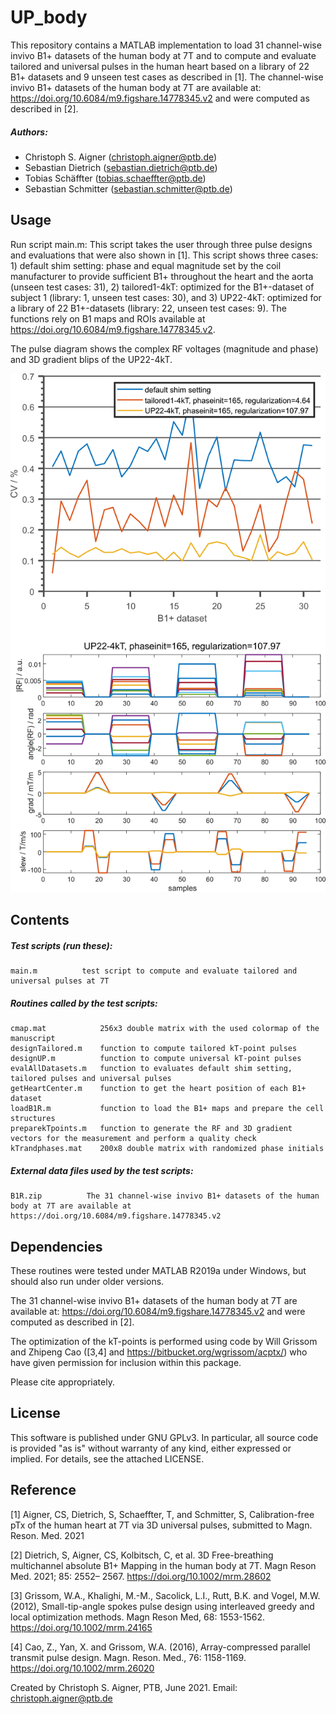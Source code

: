# UP_body

This repository contains a MATLAB implementation to load 31 channel-wise invivo B1+ datasets of the human body at 7T and to compute and evaluate tailored and universal pulses  in the human heart based on a library of 22 B1+ datasets and 9 unseen test cases as described in [1]. The channel-wise invivo B1+ datasets of the human body at 7T are available at: https://doi.org/10.6084/m9.figshare.14778345.v2 and were computed as described in [2].


##### Authors:
- Christoph S. Aigner  (<christoph.aigner@ptb.de>)
- Sebastian Dietrich   (<sebastian.dietrich@ptb.de>)
- Tobias Schäffter     (<tobias.schaeffter@ptb.de>)
- Sebastian Schmitter  (<sebastian.schmitter@ptb.de>)

Usage
--------

Run script main.m: This script takes the user through three pulse designs and evaluations that were also shown in [1]. This script shows three cases: 1) default shim setting: phase and equal magnitude set by the coil manufacturer to provide sufficient B1+ throughout the heart and the aorta (unseen test cases: 31), 2) tailored1-4kT: optimized for the B1+-dataset of subject 1 (library: 1, unseen test cases: 30), and 3) UP22-4kT: optimized for a library of 22 B1+-datasets (library: 22, unseen test cases: 9). The functions rely on B1 maps and ROIs available at https://doi.org/10.6084/m9.figshare.14778345.v2.

The pulse diagram shows the complex RF voltages (magnitude and phase) and 3D gradient blips of the UP22-4kT.

![figureresults](figureresults.png)

Contents
--------

##### Test scripts (run these):
    main.m          test script to compute and evaluate tailored and universal pulses at 7T

##### Routines called by the test scripts:
    cmap.mat            256x3 double matrix with the used colormap of the manuscript
    designTailored.m    function to compute tailored kT-point pulses
    designUP.m          function to compute universal kT-point pulses
    evalAllDatasets.m   function to evaluates default shim setting, tailored pulses and universal pulses
    getHeartCenter.m    function to get the heart position of each B1+ dataset
    loadB1R.m           function to load the B1+ maps and prepare the cell structures
    preparekTpoints.m   function to generate the RF and 3D gradient vectors for the measurement and perform a quality check
    kTrandphases.mat    200x8 double matrix with randomized phase initials
    
##### External data files used by the test scripts:
    B1R.zip          The 31 channel-wise invivo B1+ datasets of the human body at 7T are available at https://doi.org/10.6084/m9.figshare.14778345.v2
    
Dependencies
------------
These routines were tested under MATLAB R2019a under Windows, but should also run under older versions.

The 31 channel-wise invivo B1+ datasets of the human body at 7T are available at: https://doi.org/10.6084/m9.figshare.14778345.v2 and were computed as described in [2].

The optimization of the kT-points is performed using code by Will Grissom and Zhipeng Cao ([3,4] and https://bitbucket.org/wgrissom/acptx/) who have given permission for inclusion within this package. 

Please cite appropriately.

License
-------

This software is published under GNU GPLv3. 
In particular, all source code is provided "as is" without warranty of any kind, either expressed or implied. 
For details, see the attached LICENSE.

Reference
---------

[1] Aigner, CS, Dietrich, S, Schaeffter, T, and Schmitter, S, Calibration-free pTx of the human heart at 7T via 3D universal pulses, submitted to Magn. Reson. Med. 2021

[2] Dietrich, S, Aigner, CS, Kolbitsch, C, et al. 3D Free-breathing multichannel absolute B1+ Mapping in the human body at 7T. Magn Reson Med. 2021; 85: 2552– 2567. https://doi.org/10.1002/mrm.28602

[3] Grissom, W.A., Khalighi, M.-M., Sacolick, L.I., Rutt, B.K. and Vogel, M.W. (2012), Small-tip-angle spokes pulse design using interleaved greedy and local optimization methods. Magn Reson Med, 68: 1553-1562. https://doi.org/10.1002/mrm.24165

[4] Cao, Z., Yan, X. and Grissom, W.A. (2016), Array-compressed parallel transmit pulse design. Magn. Reson. Med., 76: 1158-1169. https://doi.org/10.1002/mrm.26020

Created by Christoph S. Aigner, PTB, June 2021.
Email: christoph.aigner@ptb.de
